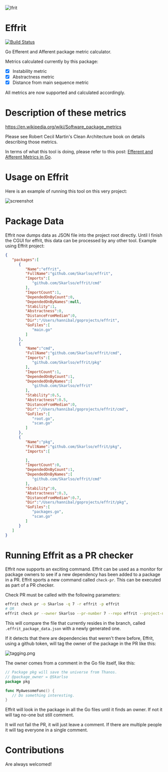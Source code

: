 ![Ifrit](./img/ifrit.png)

# Effrit

[![Build Status](https://travis-ci.org/Skarlso/effrit.svg?branch=master)](https://travis-ci.org/Skarlso/effrit)

Go Efferent and Afferent package metric calculator.

Metrics calculated currently by this package:

- [x] Instability metric
- [x] Abstractness metric
- [x] Distance from main sequence metric

All metrics are now supported and calculated accordingly.

# Description of these metrics

https://en.wikipedia.org/wiki/Software_package_metrics

Please see Robert Cecil Martin's Clean Architecture book on details describing those metrics.

In terms of what this tool is doing, please refer to this post: [Efferent and Afferent Metrics in Go](https://skarlso.github.io/2019/04/21/efferent-and-afferent-metrics-in-go/).

# Usage on Effrit

Here is an example of running this tool on this very project:

![screenshot](./img/effrit_package.png)

# Package Data

Effrit now dumps data as JSON file into the project root directly. Until I finish the CGUI for effrit, this data can be processed by any other tool. Example using Effrit project:

```json
{
   "packages":[
      {
         "Name":"effrit",
         "FullName":"github.com/Skarlso/effrit",
         "Imports":[
            "github.com/Skarlso/effrit/cmd"
         ],
         "ImportCount":1,
         "DependedOnByCount":0,
         "DependedOnByNames":null,
         "Stability":1,
         "Abstractness":0,
         "DistanceFromMedian":0,
         "Dir":"/Users/hannibal/goprojects/effrit",
         "GoFiles":[
            "main.go"
         ]
      },
      {
         "Name":"cmd",
         "FullName":"github.com/Skarlso/effrit/cmd",
         "Imports":[
            "github.com/Skarlso/effrit/pkg"
         ],
         "ImportCount":1,
         "DependedOnByCount":1,
         "DependedOnByNames":[
            "github.com/Skarlso/effrit"
         ],
         "Stability":0.5,
         "Abstractness":0.5,
         "DistanceFromMedian":0,
         "Dir":"/Users/hannibal/goprojects/effrit/cmd",
         "GoFiles":[
            "root.go",
            "scan.go"
         ]
      },
      {
         "Name":"pkg",
         "FullName":"github.com/Skarlso/effrit/pkg",
         "Imports":[

         ],
         "ImportCount":0,
         "DependedOnByCount":1,
         "DependedOnByNames":[
            "github.com/Skarlso/effrit/cmd"
         ],
         "Stability":0,
         "Abstractness":0.3,
         "DistanceFromMedian":0.7,
         "Dir":"/Users/hannibal/goprojects/effrit/pkg",
         "GoFiles":[
            "packages.go",
            "scan.go"
         ]
      }
   ]
}
```

# Running Effrit as a PR checker

Effrit now supports an exciting command. Effrit can be used as a monitor for package owners to see if a new dependency has been added to a package in a PR. Effrit sports a new command called `check-pr`. This can be executed as part of a PR checker.

Check PR must be called with the following parameters:

```bash
effrit check pr -o Skarlso -q 7 -r effrit -p effrit
# OR
effrit check pr --owner Skarlso --pr-number 7 --repo effrit --project-name effrit
```

This will compare the file that currently resides in the branch, called `.effrit_package_data.json` with a newly generated one.

If it detects that there are dependencies that weren't there before, Effrit, using a github token, will tag the owner of the package in the PR like this:

![tagging.png](./img/tagging.png)

The owner comes from a comment in the Go file itself, like this:

```go
// Package pkg will save the universe from Thanos.
// @package_owner = @Skarlso
package pkg

func MyAwesomeFunc() {
   // Do something interesting.
}
```

Effrit will look in the package in all the Go files until it finds an owner. If not it will tag no-one but still comment.

It will not fail the PR, it will just leave a comment. If there are multiple people it will tag everyone in a single comment.

# Contributions

Are always welcomed!
